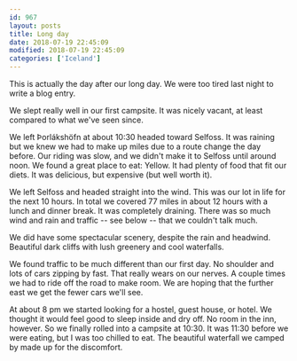 ```yaml
---
id: 967
layout: posts
title: Long day
date: 2018-07-19 22:45:09
modified: 2018-07-19 22:45:09
categories: ['Iceland']
---
```


This is actually the day after our long day. We were too tired last night to write a blog entry.

We slept really well in our first campsite. It was nicely vacant, at least compared to what we've seen since.

We left Þorlákshöfn at about 10:30 headed toward Selfoss. It was raining but we knew we had to make up miles due to a route change the day before. Our riding was slow, and we didn't make it to Selfoss until around noon. We found a great place to eat: Yellow. It had plenty of food that fit our diets. It was delicious, but expensive (but well worth it).

We left Selfoss and headed straight into the wind. This was our lot in life for the next 10 hours. In total we covered 77 miles in about 12 hours with a lunch and dinner break. It was completely draining. There was so much wind and rain and traffic -- see below -- that we couldn't talk much.

We did have some spectacular scenery, despite the rain and headwind. Beautiful dark cliffs with lush greenery and cool waterfalls.

We found traffic to be much different than our first day. No shoulder and lots of cars zipping by fast. That really wears on our nerves. A couple times we had to ride off the road to make room. We are hoping that the further east we get the fewer cars we'll see.

At about 8 pm we started looking for a hostel, guest house, or hotel. We thought it would feel good to sleep inside and dry off. No room in the inn, however. So we finally rolled into a campsite at 10:30. It was 11:30 before we were eating, but I was too chilled to eat. The beautiful waterfall we camped by made up for the discomfort.
